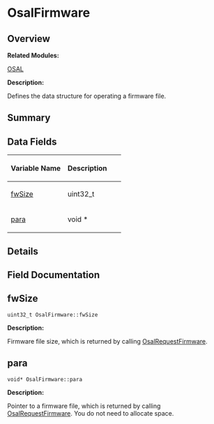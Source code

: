 # OsalFirmware<a name="ZH-CN_TOPIC_0000001054718141"></a>

## **Overview**<a name="section2063649547093532"></a>

**Related Modules:**

[OSAL](OSAL.md)

**Description:**

Defines the data structure for operating a firmware file. 

## **Summary**<a name="section125727665093532"></a>

## Data Fields<a name="pub-attribs"></a>

<a name="table1673806137093532"></a>
<table><thead align="left"><tr id="row1127994137093532"><th class="cellrowborder" valign="top" width="50%" id="mcps1.1.3.1.1"><p id="p1961319043093532"><a name="p1961319043093532"></a><a name="p1961319043093532"></a>Variable Name</p>
</th>
<th class="cellrowborder" valign="top" width="50%" id="mcps1.1.3.1.2"><p id="p1124380161093532"><a name="p1124380161093532"></a><a name="p1124380161093532"></a>Description</p>
</th>
</tr>
</thead>
<tbody><tr id="row1697535573093532"><td class="cellrowborder" valign="top" width="50%" headers="mcps1.1.3.1.1 "><p id="p1086036807093532"><a name="p1086036807093532"></a><a name="p1086036807093532"></a><a href="OsalFirmware.md#abc1fab9dde51713c504936594369d067">fwSize</a></p>
</td>
<td class="cellrowborder" valign="top" width="50%" headers="mcps1.1.3.1.2 "><p id="p1147324799093532"><a name="p1147324799093532"></a><a name="p1147324799093532"></a>uint32_t&nbsp;</p>
</td>
</tr>
<tr id="row144228549093532"><td class="cellrowborder" valign="top" width="50%" headers="mcps1.1.3.1.1 "><p id="p2052593476093532"><a name="p2052593476093532"></a><a name="p2052593476093532"></a><a href="OsalFirmware.md#a11f428199ca9e9e4f94c1ef7c2bdea11">para</a></p>
</td>
<td class="cellrowborder" valign="top" width="50%" headers="mcps1.1.3.1.2 "><p id="p1179532946093532"><a name="p1179532946093532"></a><a name="p1179532946093532"></a>void *&nbsp;</p>
</td>
</tr>
</tbody>
</table>

## **Details**<a name="section190858918093532"></a>

## **Field Documentation**<a name="section661988190093532"></a>

## fwSize<a name="abc1fab9dde51713c504936594369d067"></a>

```
uint32_t OsalFirmware::fwSize
```

 **Description:**

Firmware file size, which is returned by calling  [OsalRequestFirmware](OSAL.md#ga428b9de7fb95a20ab9e25b47a7d4272c). 

## para<a name="a11f428199ca9e9e4f94c1ef7c2bdea11"></a>

```
void* OsalFirmware::para
```

 **Description:**

Pointer to a firmware file, which is returned by calling  [OsalRequestFirmware](OSAL.md#ga428b9de7fb95a20ab9e25b47a7d4272c). You do not need to allocate space. 

